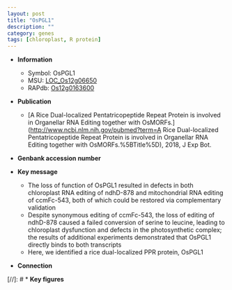 ```yaml
---
layout: post
title: "OsPGL1"
description: ""
category: genes
tags: [chloroplast, R protein]
---
```


* **Information**  
    + Symbol: OsPGL1  
    + MSU: [LOC_Os12g06650](http://rice.uga.edu/cgi-bin/ORF_infopage.cgi?orf=LOC_Os12g06650)  
    + RAPdb: [Os12g0163600](http://rapdb.dna.affrc.go.jp/viewer/gbrowse_details/irgsp1?name=Os12g0163600)  

* **Publication**  
    + [A Rice Dual-localized Pentatricopeptide Repeat Protein is involved in Organellar RNA Editing together with OsMORFs.](http://www.ncbi.nlm.nih.gov/pubmed?term=A Rice Dual-localized Pentatricopeptide Repeat Protein is involved in Organellar RNA Editing together with OsMORFs.%5BTitle%5D), 2018, J Exp Bot.

* **Genbank accession number**  

* **Key message**  
    + The loss of function of OsPGL1 resulted in defects in both chloroplast RNA editing of ndhD-878 and mitochondrial RNA editing of ccmFc-543, both of which could be restored via complementary validation
    + Despite synonymous editing of ccmFc-543, the loss of editing of ndhD-878 caused a failed conversion of serine to leucine, leading to chloroplast dysfunction and defects in the photosynthetic complex; the results of additional experiments demonstrated that OsPGL1 directly binds to both transcripts
    + Here, we identified a rice dual-localized PPR protein, OsPGL1

* **Connection**  

[//]: # * **Key figures**  


